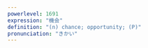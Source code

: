 ```yaml
---
powerlevel: 1691
expression: "機会"
definition: "(n) chance; opportunity; (P)"
pronunciation: "きかい"
---
```

